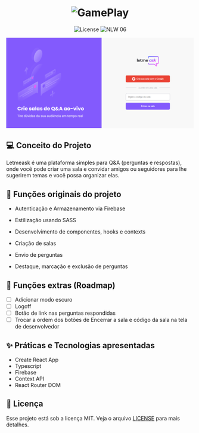 <h1 align="center">
  <img alt="GamePlay" height="80" title="Plant Manager" src="https://letmeask-be03d.web.app/static/media/logo.a88331cb.svg" />
</h1>

<p align="center">
  <img alt="License" src="https://img.shields.io/static/v1?label=license&message=MIT&color=E51C44&labelColor=0A1033">

 <img src="https://img.shields.io/static/v1?label=NLW&message=06&color=E51C44&labelColor=0A1033" alt="NLW 06" />
</p>


<img alt="Imagem do projeto" src="./.github/page.png">

## 💻 Conceito do Projeto

Letmeask é uma plataforma simples para Q&A (perguntas e respostas), onde você pode criar uma sala e convidar amigos ou seguidores para lhe sugerirem temas e você possa organizar elas.


## 🔨 Funções originais do projeto 

- Autenticação e Armazenamento via Firebase
- Estilização usando SASS
- Desenvolvimento de componentes, hooks e contexts

- Criação de salas
- Envio de perguntas
- Destaque, marcação e exclusão de perguntas

## 🔨 Funções extras (Roadmap)

- [ ]  Adicionar modo escuro
- [ ]  Logoff
- [ ]  Botão de link nas perguntas respondidas
- [ ]  Trocar a ordem dos botões de Encerrar a sala e código da sala na tela de desenvolvedor

## ✨ Práticas e Tecnologias apresentadas

- Create React App
- Typescript
- Firebase
- Context API
- React Router DOM

## 📄 Licença

Esse projeto está sob a licença MIT. Veja o arquivo [LICENSE](LICENSE.md) para mais detalhes.